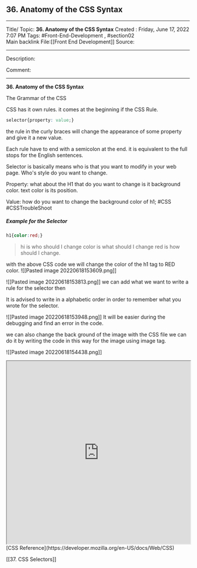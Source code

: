 ## 36. Anatomy of the CSS Syntax

---

Title/ Topic: __36. Anatomy of the CSS Syntax__
Created : Friday, June 17, 2022 7:07 PM
Tags: #Front-End-Development , #section02  
Main backlink File:[[Front End Development]]
Source: 

---
Description: 

Comment: 

---

__36. Anatomy of the CSS Syntax__


The Grammar of the CSS

CSS has it own rules. 
it comes at the beginning if the CSS Rule.
```CSS
selector{property: value;}
```

the rule in the curly braces will change the appearance of some property and give it a new value.

Each rule have to end with a semicolon at the end.
it is equivalent to the full stops for the English sentences.

Selector is basically means who is that you want to modify in your web page.
Who's style do you want to change.

Property:
what about the H1 that do you want to  change
is it background color.
text color
is its position.

Value:
how do you want to change the background color of h1;
#CSS #CSSTroubleShoot

##### Example for the Selector

```CSS
h1{color:red;}
```
>hi is who should I change
color is what should I change
red is how should I change.

with the above CSS code we will change the color of the h1 tag to RED color.
![[Pasted image 20220618153609.png]]


![[Pasted image 20220618153813.png]]
we can add what we want to write a rule for the selector then

It is advised to write in a alphabetic order in order to remember what you wrote for the selector.

![[Pasted image 20220618153948.png]]
It will be easier during the debugging and find an error in the code.

we can also change the back ground of the image with the CSS file we can do it by writing the code in this way for the image using image tag.

![[Pasted image 20220618154438.png]]

<iframe
		height= 500
		width=100%
		padding=0
		margins=0
		src=" https://developer.mozilla.org/en-US/docs/Web/CSS "></iframe>
[CSS Reference](https://developer.mozilla.org/en-US/docs/Web/CSS)




[[37. CSS Selectors]]
